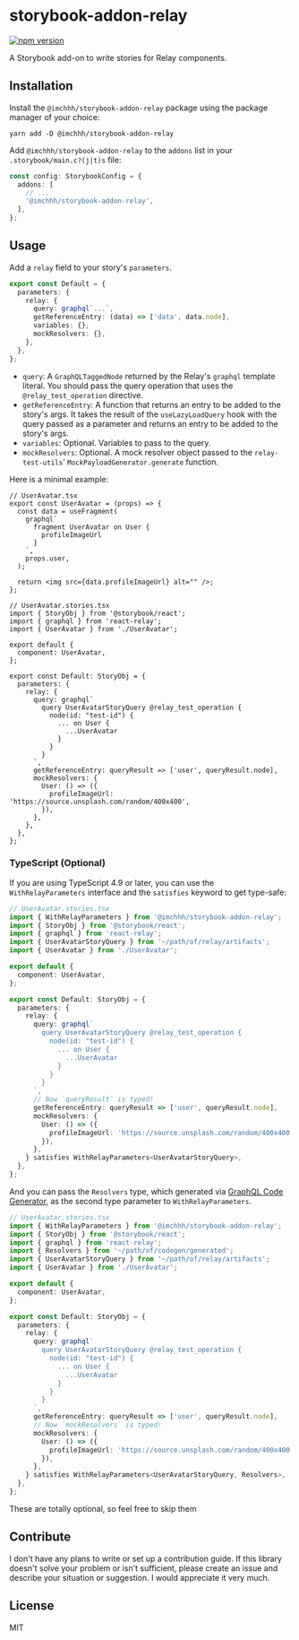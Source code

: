 # storybook-addon-relay

[![npm version](https://badge.fury.io/js/@imchhh%2Fstorybook-addon-relay.svg)](https://badge.fury.io/js/@imchhh%2Fstorybook-addon-relay)

A Storybook add-on to write stories for Relay components.

[](https://github.com/iamchanii/storybook-relay-addon/raw/main/.github/demo.webm)

## Installation

Install the `@imchhh/storybook-addon-relay` package using the package manager of your choice:

```
yarn add -D @imchhh/storybook-addon-relay
```

Add `@imchhh/storybook-addon-relay` to the `addons` list in your `.storybook/main.c?(j|t)s` file:

```ts
const config: StorybookConfig = {
  addons: [
    // ...
    '@imchhh/storybook-addon-relay',
  ],
};
```

## Usage

Add a `relay` field to your story's `parameters`.

```ts
export const Default = {
  parameters: {
    relay: {
      query: graphql`...`,
      getReferenceEntry: (data) => ['data', data.node],
      variables: {},
      mockResolvers: {},
    },
  },
};
```

- `query`: A `GraphQLTaggedNode` returned by the Relay's `graphql` template literal. You should pass the query operation that uses the `@relay_test_operation` directive.
- `getReferenceEntry`: A function that returns an entry to be added to the story's args. It takes the result of the `useLazyLoadQuery` hook with the query passed as a parameter and returns an entry to be added to the story's args.
- `variables`: Optional. Variables to pass to the query.
- `mockResolvers`: Optional. A mock resolver object passed to the `relay-test-utils`' `MockPayloadGenerator.generate` function.

Here is a minimal example:

```tsx
// UserAvatar.tsx
export const UserAvatar = (props) => {
  const data = useFragment(
    graphql`
      fragment UserAvatar on User {
        profileImageUrl
      }
    `,
    props.user,
  );

  return <img src={data.profileImageUrl} alt="" />;
};

// UserAvatar.stories.tsx
import { StoryObj } from '@storybook/react';
import { graphql } from 'react-relay';
import { UserAvatar } from './UserAvatar';

export default {
  component: UserAvatar,
};

export const Default: StoryObj = {
  parameters: {
    relay: {
      query: graphql`
        query UserAvatarStoryQuery @relay_test_operation {
          node(id: "test-id") {
            ... on User {
              ...UserAvatar
            }
          }
        }
      `,
      getReferenceEntry: queryResult => ['user', queryResult.node],
      mockResolvers: {
        User: () => ({
          profileImageUrl: 'https://source.unsplash.com/random/400x400',
        }),
      },
    },
  },
};
```

### TypeScript (Optional)

If you are using TypeScript 4.9 or later, you can use the `WithRelayParameters` interface and the `satisfies` keyword to get type-safe:

```ts
// UserAvatar.stories.tsx
import { WithRelayParameters } from '@imchhh/storybook-addon-relay';
import { StoryObj } from '@storybook/react';
import { graphql } from 'react-relay';
import { UserAvatarStoryQuery } from '~/path/of/relay/artifacts';
import { UserAvatar } from './UserAvatar';

export default {
  component: UserAvatar,
};

export const Default: StoryObj = {
  parameters: {
    relay: {
      query: graphql`
        query UserAvatarStoryQuery @relay_test_operation {
          node(id: "test-id") {
            ... on User {
              ...UserAvatar
            }
          }
        }
      `,
      // Now `queryResult` is typed!
      getReferenceEntry: queryResult => ['user', queryResult.node],
      mockResolvers: {
        User: () => ({
          profileImageUrl: 'https://source.unsplash.com/random/400x400',
        }),
      },
    } satisfies WithRelayParameters<UserAvatarStoryQuery>,
  },
};
```

And you can pass the `Resolvers` type, which generated via [GraphQL Code Generator](https://the-guild.dev/graphql/codegen), as the second type parameter to `WithRelayParameters`.

```ts
// UserAvatar.stories.tsx
import { WithRelayParameters } from '@imchhh/storybook-addon-relay';
import { StoryObj } from '@storybook/react';
import { graphql } from 'react-relay';
import { Resolvers } from '~/path/of/codegen/generated';
import { UserAvatarStoryQuery } from '~/path/of/relay/artifacts';
import { UserAvatar } from './UserAvatar';

export default {
  component: UserAvatar,
};

export const Default: StoryObj = {
  parameters: {
    relay: {
      query: graphql`
        query UserAvatarStoryQuery @relay_test_operation {
          node(id: "test-id") {
            ... on User {
              ...UserAvatar
            }
          }
        }
      `,
      getReferenceEntry: queryResult => ['user', queryResult.node],
      // Now `mockResolvers` is typed!
      mockResolvers: {
        User: () => ({
          profileImageUrl: 'https://source.unsplash.com/random/400x400',
        }),
      },
    } satisfies WithRelayParameters<UserAvatarStoryQuery, Resolvers>,
  },
};
```

These are totally optional, so feel free to skip them

## Contribute

I don't have any plans to write or set up a contribution guide. If this library doesn't solve your problem or isn't sufficient, please create an issue and describe your situation or suggestion. I would appreciate it very much.

## License

MIT
